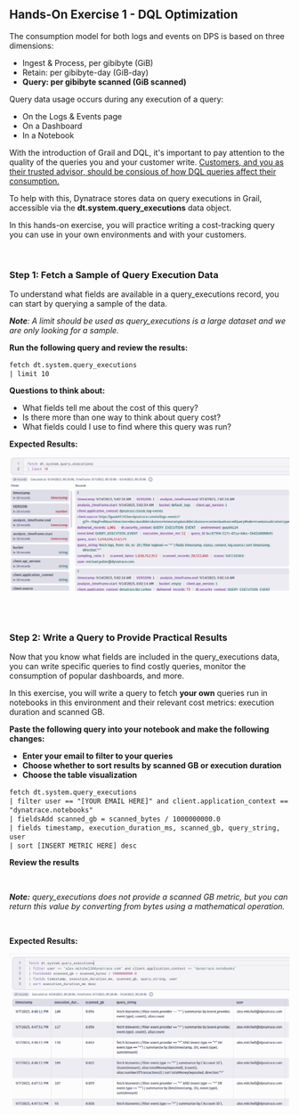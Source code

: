 ## Hands-On Exercise 1 - DQL Optimization

The consumption model for both logs and events on DPS is based on three dimensions:​

- Ingest & Process, per gibibyte (GiB)​
- Retain: per gibibyte-day (GiB-day)​
- **Query: per gibibyte scanned (GiB scanned)​**

Query data usage occurs during any execution of a query:
- On the Logs & Events page
- On a Dashboard
- In a Notebook

With the introduction of Grail and DQL, it's important to pay attention to the quality of the queries you and your customer write.  <u>Customers, and you as their trusted advisor, should be consious of how DQL queries affect their consumption. </u>

To help with this, Dynatrace stores data on query executions in Grail, accessible via the **dt.system.query_executions** data object.

In this hands-on exercise, you will practice writing a cost-tracking query you can use in your own environments and with your customers.

<br>

### Step 1: Fetch a Sample of Query Execution Data

To understand what fields are available in a query_executions record, you can start by querying a sample of the data.  

_**Note**: A limit should be used as query_executions is a large dataset and we are only looking for a sample._

**Run the following query and review the results:**
```
fetch dt.system.query_executions
| limit 10
```

**Questions to think about:**
- What fields tell me about the cost of this query?  
- Is there more than one way to think about query cost?
- What fields could I use to find where this query was run?


**Expected Results:**

![Query Executions Data Sample](../../assets/images/Query_Executions_Sample.png)

<br>
<br>

### Step 2: Write a Query to Provide Practical Results

Now that you know what fields are included in the query_executions data, you can write specific queries to find costly queries, monitor the consumption of popular dashboards, and more.

In this exercise, you will write a query to fetch **your own** queries run in notebooks in this environment and their relevant cost metrics: execution duration and scanned GB.

<b>
Paste the following query into your notebook and make the following changes:

- Enter your email to filter to your queries
- Choose whether to sort results by scanned GB or execution duration
- Choose the table visualization
</b>


```
fetch dt.system.query_executions
| filter user == "[YOUR EMAIL HERE]" and client.application_context == "dynatrace.notebooks"
| fieldsAdd scanned_gb = scanned_bytes / 1000000000.0
| fields timestamp, execution_duration_ms, scanned_gb, query_string, user
| sort [INSERT METRIC HERE] desc
```

**Review the results**

<br>


_**Note:** query_executions does not provide a scanned GB metric, but you can return this value by converting from bytes using a mathematical operation._

<br>


**Expected Results:**

![Query Executions Filtered Table](../../assets/images/Query_Executions_Table.png)




